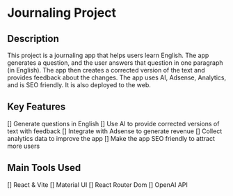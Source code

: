 # Journaling Project
## Description
This project is a journaling app that helps users learn English. The app generates a question, and the user answers that question in one paragraph (in English). The app then creates a corrected version of the text and provides feedback about the changes. The app uses AI, Adsense, Analytics, and is SEO friendly. It is also deployed to the web.

## Key Features
[] Generate questions in English
[] Use AI to provide corrected versions of text with feedback
[] Integrate with Adsense to generate revenue
[] Collect analytics data to improve the app
[] Make the app SEO friendly to attract more users

## Main Tools Used
[] React & Vite
[] Material UI
[] React Router Dom
[] OpenAI API